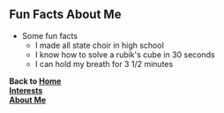 ## Fun Facts About Me

* Some fun facts
  * I made all state choir in high school
  * I know how to solve a rubik's cube in 30 seconds
  * I can hold my breath for 3 1/2 minutes

**Back to [Home](README.md)**  
**[Interests](interests.md)**  
**[About Me](about_me.md)**
